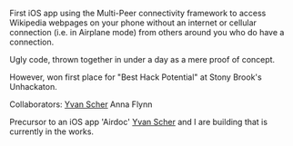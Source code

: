 First iOS app using the Multi-Peer connectivity framework to access Wikipedia webpages on your phone without an internet or cellular connection (i.e. in Airplane mode) from others around you who do have a connection.

Ugly code, thrown together in under a day as a mere proof of concept. 

However, won first place for "Best Hack Potential" at Stony Brook's Unhackaton.

Collaborators: <a href = "https://github.com/yvanscher">Yvan Scher</a> Anna Flynn

Precursor to an iOS app 'Airdoc' <a href = "https://github.com/yvanscher">Yvan Scher</a> and I are building that is currently in the works.


